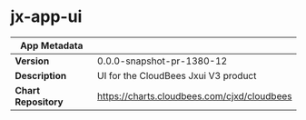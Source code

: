 # jx-app-ui

|App Metadata||
|---|---|
| **Version** | 0.0.0-snapshot-pr-1380-12 |
| **Description** | UI for the CloudBees Jxui V3 product |
| **Chart Repository** | https://charts.cloudbees.com/cjxd/cloudbees |
